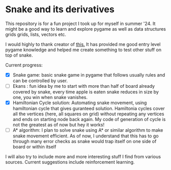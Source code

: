 # Snake and its derivatives

This repository is for a fun project I took up for myself in summer '24. It might be a good way to learn and explore pygame as well as data structures grids grids, lists, vectors etc.

I would highly to thank creator of [this.](https://github.com/clear-code-projects/Snake) It has provided me good entry level pygame knowledge and helped me create something to test other stuff on top of snake.

Current progress:
- [x] Snake game: basic snake game in pygame that follows usually rules and can be controlled by user.
- [ ] Ekans : fun idea by me to start with more than half of board already covered by snake, every time apple is eaten snake reduces in size by one, you win when snake vanishes.
- [x] Hamiltonian Cycle solution: Automating snake movement, using hamiltonian cycle that gives guranteed solution. Hamiltonia cycles cover all the vertices (here, all squares on grid) without repeating any vertices and ends on starting node back again. My code of generation of cycle is not the greatest as of now but hey it works!
- [ ] A* algorithm: I plan to solve snake using A* or similar algorithm to make snake movement efficient. As of now, I understand that this has to go through many error checks as snake would trap itself on one side of board or within itself

I will also try to include more and more interesting stuff I find from various sources. Current suggestions include reinforcement learning.
